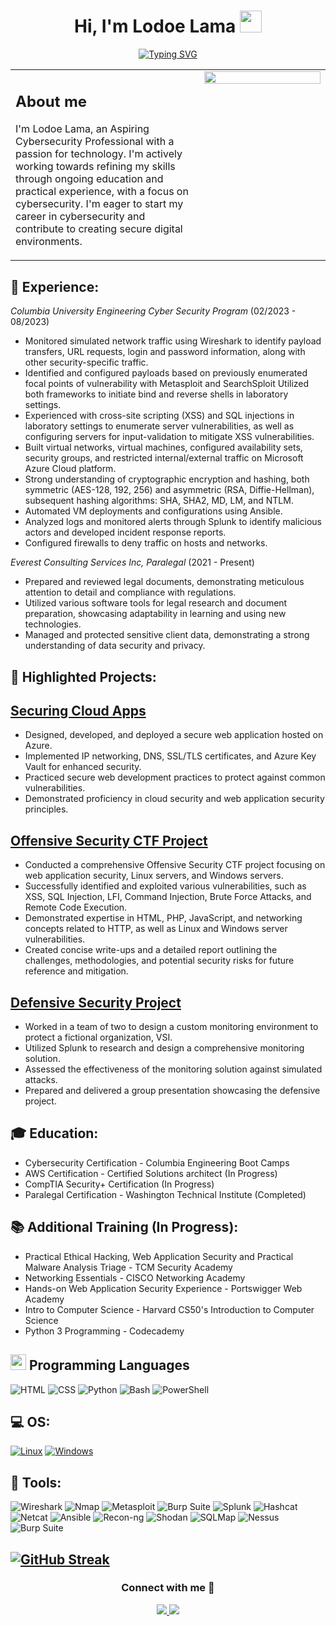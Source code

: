 <h1 align="center"><b>Hi, I'm Lodoe Lama </b><img src="https://media.giphy.com/media/hvRJCLFzcasrR4ia7z/giphy.gif" width="35"></h1>
<p align="center">
  <a href="https://github.com/Lodoelama"><img src="https://readme-typing-svg.herokuapp.com?font=Fira+Code&weight=100&size=25&pause=1&color=3CC500&background=000000&multiline=true&width=1000&height=160&lines=root%40kali%3A~%23+python3+exploit.py;Launching+script+.+.+.;Running+exploit+.+.+.;Exploit+successful!;You+have+been+pwned!" alt="Typing SVG" /></a>




<table>
<tr>
<td valign="top" width="60%">

## About me

I'm Lodoe Lama, an Aspiring Cybersecurity Professional with a passion for technology. I'm actively working towards refining my skills through ongoing education and practical experience, with a focus on cybersecurity. I'm eager to start my career in cybersecurity and contribute to creating secure digital environments.

</td>
<td valign="top" width="40%">

<img src="https://media.tenor.com/zzntm2_9B3gAAAAC/hacker.gif" width="100%">

</td>
</tr>
</table>

## 💼 **Experience**:

*Columbia University Engineering Cyber Security Program* (02/2023 - 08/2023)
- Monitored simulated network traffic using Wireshark to identify payload transfers, URL requests, login and password information, along with other security-specific traffic.
- Identified and configured payloads based on previously enumerated focal points of vulnerability with Metasploit and SearchSploit Utilized both frameworks to initiate bind and reverse shells in laboratory settings.
- Experienced with cross-site scripting (XSS) and SQL injections in laboratory settings to enumerate server vulnerabilities, as well as configuring servers for input-validation to mitigate XSS vulnerabilities.
- Built virtual networks, virtual machines, configured availability sets, security groups, and restricted internal/external traffic on Microsoft Azure Cloud platform. 
- Strong understanding of cryptographic encryption and hashing, both symmetric (AES-128, 192, 256) and asymmetric (RSA, Diffie-Hellman), subsequent hashing algorithms: SHA, SHA2, MD, LM, and NTLM.
- Automated VM deployments and configurations using Ansible.
- Analyzed logs and monitored alerts through Splunk to identify malicious actors and developed incident response reports.
- Configured firewalls to deny traffic on hosts and networks.

*Everest Consulting Services Inc, Paralegal* (2021 - Present)
- Prepared and reviewed legal documents, demonstrating meticulous attention to detail and compliance with regulations.
- Utilized various software tools for legal research and document preparation, showcasing adaptability in learning and using new technologies.
- Managed and protected sensitive client data, demonstrating a strong understanding of data security and privacy.


## 🔧 Highlighted Projects:

## [Securing Cloud Apps](https://github.com/Lodoelama/Securing-Cloud-Apps/tree/main)
- Designed, developed, and deployed a secure web application hosted on Azure.
- Implemented IP networking, DNS, SSL/TLS certificates, and Azure Key Vault for enhanced security.
- Practiced secure web development practices to protect against common vulnerabilities.
- Demonstrated proficiency in cloud security and web application security principles.

## [Offensive Security CTF Project](https://github.com/Lodoelama/Offensive-Security-CTF-Project/tree/main)
- Conducted a comprehensive Offensive Security CTF project focusing on web application security, Linux servers, and Windows servers.
- Successfully identified and exploited various vulnerabilities, such as XSS, SQL Injection, LFI, Command Injection, Brute Force Attacks, and Remote Code Execution.
- Demonstrated expertise in HTML, PHP, JavaScript, and networking concepts related to HTTP, as well as Linux and Windows server vulnerabilities.
- Created concise write-ups and a detailed report outlining the challenges, methodologies, and potential security risks for future reference and mitigation.

## [Defensive Security Project](https://github.com/Lodoelama/Defensive-Security-Project)
- Worked in a team of two to design a custom monitoring environment to protect a fictional organization, VSI.
- Utilized Splunk to research and design a comprehensive monitoring solution.
- Assessed the effectiveness of the monitoring solution against simulated attacks.
- Prepared and delivered a group presentation showcasing the defensive project.

## 🎓 Education:

- Cybersecurity Certification - Columbia Engineering Boot Camps 
- AWS Certification - Certified Solutions architect (In Progress)
- CompTIA Security+ Certification (In Progress)
- Paralegal Certification - Washington Technical Institute (Completed)

## 📚 Additional Training (In Progress):

- Practical Ethical Hacking, Web Application Security and Practical Malware Analysis Triage - TCM Security Academy
- Networking Essentials - CISCO Networking Academy
- Hands-on Web Application Security Experience - Portswigger Web Academy
- Intro to Computer Science - Harvard CS50's Introduction to Computer Science
- Python 3 Programming - Codecademy


## <img src="https://media2.giphy.com/media/QssGEmpkyEOhBCb7e1/giphy.gif?cid=ecf05e47a0n3gi1bfqntqmob8g9aid1oyj2wr3ds3mg700bl&rid=giphy.gif" width ="25"><b> Programming Languages</b>
![HTML](https://img.shields.io/badge/-HTML-E34F26?style=for-the-badge&logo=html5&logoColor=white)
![CSS](https://img.shields.io/badge/-CSS-1572B6?style=for-the-badge&logo=css3&logoColor=white)
![Python](https://img.shields.io/badge/-Python-3776AB?style=for-the-badge&logo=python&logoColor=white)
![Bash](https://img.shields.io/badge/-Bash-4EAA25?style=for-the-badge&logo=gnu-bash&logoColor=white)
![PowerShell](https://img.shields.io/badge/-PowerShell-5391FE?style=for-the-badge&logo=powershell&logoColor=white)

## 💻 **OS**:
[![Linux](https://img.shields.io/badge/linux-black?style=for-the-badge&logo=Linux)](https://github.com/wervlad)
[![Windows](https://img.shields.io/badge/Windows-black?style=for-the-badge&logo=Windows)](https://github.com/wervlad)

## 🧰 **Tools**:

![Wireshark](https://img.shields.io/badge/-Wireshark-1679A7?style=for-the-badge&logo=wireshark&logoColor=white)
![Nmap](https://img.shields.io/badge/-Nmap-0779A7?style=for-the-badge&logo=nmap&logoColor=white)
![Metasploit](https://img.shields.io/badge/-Metasploit-EE3333?style=for-the-badge&logo=metasploit&logoColor=white)
![Burp Suite](https://img.shields.io/badge/-Burp%20Suite-FF6400?style=for-the-badge&logo=burp%20suite&logoColor=white)
![Splunk](https://img.shields.io/badge/-Splunk-8A2BE2?style=for-the-badge&logo=appveyor&logoColor=white)
![Hashcat](https://img.shields.io/badge/-Hashcat-9370DB?style=for-the-badge&logo=appveyor&logoColor=white)
![Netcat](https://img.shields.io/badge/-Netcat-00FFFF?style=for-the-badge&logo=appveyor&logoColor=white)
![Ansible](https://img.shields.io/badge/-Ansible-EE0000?style=for-the-badge&logo=ansible&logoColor=white)
![Recon-ng](https://img.shields.io/badge/-Recon--ng-222222?style=for-the-badge&logo=appveyor&logoColor=white)
![Shodan](https://img.shields.io/badge/-Shodan-FF0000?style=for-the-badge&logo=shodan&logoColor=white)
![SQLMap](https://img.shields.io/badge/-SQLMap-EE3333?style=for-the-badge&logo=shodan&logoColor=white)
![Nessus](https://img.shields.io/badge/-Nessus-FF6400?style=for-the-badge&logo=burp%20suite&logoColor=white)
![Burp Suite](https://img.shields.io/badge/-Autopsy-9370DB?style=for-the-badge&logo=burp%20suite&logoColor=white)

[![GitHub Streak](https://streak-stats.demolab.com?user=Lodoelama&theme=tokyonight&mode=weekly&hide_current_streak=true)](https://git.io/streak-stats)
---

<h3 align="center">Connect with me 🤝 </h3>

<p align="center">
  <a href="https://www.linkedin.com/in/lodoelama/">
    <img src="https://img.icons8.com/doodle/40/000000/linkedin--v2.png">
  </a>
  <a href="mailto:lodoelama@gmail.com">
    <img src="https://img.icons8.com/doodle/40/000000/gmail-new.png">
  </a>
</p>
